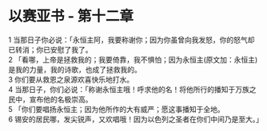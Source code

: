# 以赛亚书 - 第十二章
  
 1 当那日子你必说：「永恒主阿，我要称谢你；因为你虽曾向我发怒，你的怒气却已转消；你已安慰了我了。  
 2 「看哪，上帝是拯救我的；我要倚靠，我不惧怕；因为永恒主(原文加：永恒主)是我的力量，我的诗歌，也成了拯救我的。  
 3 你们要从救恩之泉源欢喜快乐地打水。  
 4 当那日子，你们必说：「称谢永恒主哦！呼求他的名！将他所行的播知于万族之民中，宣布他的名极崇高。  
 5 「你们要唱扬永恒主；因为他所作的大有威严；愿这事播知于全地。  
 6 锡安的居民哪，发尖锐声，又欢唱哦！因为以色列之圣者在你们中间乃是至大。」
